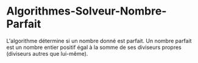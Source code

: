 # Algorithmes-Solveur-Nombre-Parfait
L'algorithme détermine si un nombre donné est parfait. Un nombre parfait est un nombre entier positif égal à la somme de ses diviseurs propres (diviseurs autres que lui-même).
